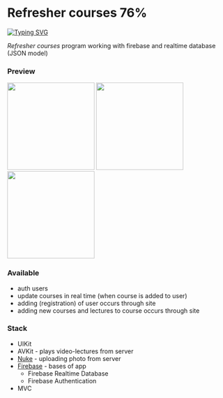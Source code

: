 # Refresher courses 76%

[![Typing SVG](https://readme-typing-svg.demolab.com?font=Alata&pause=1000&color=F7F7F7&background=80FFC400&width=435&lines=Insanity+is+doing+the+same+thing;over+and+over+again;expecting+different+results.;Albert+Einstein)](https://git.io/typing-svg)

*Refresher courses* program working with firebase and realtime database (JSON model)

### Preview
<p>
  <img src="https://user-images.githubusercontent.com/91137341/233851587-45e4bbbd-cef1-4015-8723-8197b9d3c59d.jpg" width="200">
  <img src="https://user-images.githubusercontent.com/91137341/233852059-297c25d4-a033-497d-81ef-d82f23200cfe.jpg" width="200">
  <img src="https://user-images.githubusercontent.com/91137341/233852246-344714e9-aaff-4cce-9c5b-6b11207efb2e.jpg" width="200">
</p>

### Available

+ auth users
+ update courses in real time (when course is added to user)
+ adding (registration) of user occurs through site
+ adding new courses and lectures to course occurs through site

### Stack

+ UIKit
+ AVKit - plays video-lectures from server
+ [Nuke](https://github.com/kean/Nuke) - uploading photo from server
+ [Firebase](https://firebase.google.com/) - bases of app
  + Firebase Realtime Database
  + Firebase Authentication 
+ MVC

